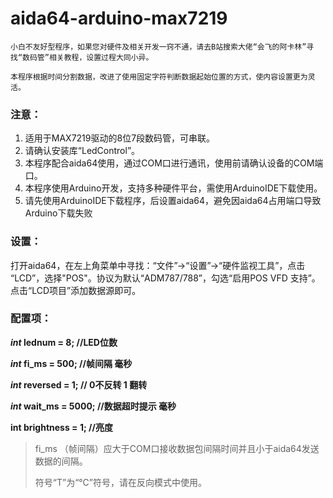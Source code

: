 # aida64-arduino-max7219

`小白不友好型程序，如果您对硬件及相关开发一窍不通，请去B站搜索大佬“会飞的阿卡林”寻找“数码管”相关教程，设置过程大同小异。`

`本程序根据时间分割数据，改进了使用固定字符判断数据起始位置的方式，使内容设置更为灵活。`

### 注意：

1. 适用于MAX7219驱动的8位7段数码管，可串联。
2. 请确认安装库“LedControl”。
3. 本程序配合aida64使用，通过COM口进行通讯，使用前请确认设备的COM端口。
4. 本程序使用Arduino开发，支持多种硬件平台，需使用ArduinoIDE下载使用。
5. 请先使用ArduinoIDE下载程序，后设置aida64，避免因aida64占用端口导致Arduino下载失败

### 设置：

打开aida64，在左上角菜单中寻找：“文件”→“设置”→“硬件监视工具”，点击 “LCD”，选择"POS"。协议为默认“ADM787/788”，勾选“启用POS VFD 支持”。点击“LCD项目”添加数据源即可。

### 配置项：

***int* lednum = 8; //LED位数**

***int* fi_ms = 500; //帧间隔 毫秒**

***int* reversed = 1; // 0不反转 1 翻转**

***int* wait_ms = 5000; //数据超时提示 毫秒**

**int brightness = 1; //亮度**

> fi_ms （帧间隔）应大于COM口接收数据包间隔时间并且小于aida64发送数据的间隔。
>
> 符号“T”为“℃”符号，请在反向模式中使用。
